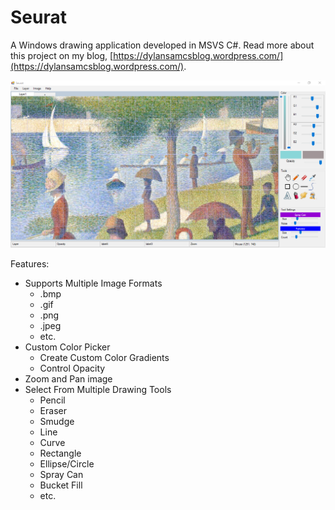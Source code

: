 # Seurat
A Windows drawing application developed in MSVS C#. Read more about this project on my blog, [https://dylansamcsblog.wordpress.com/](https://dylansamcsblog.wordpress.com/).

![Alt text](/Seurat/Screenshots/Capture0.PNG?raw=true "Optional Title")


Features:
- Supports Multiple Image Formats
  - .bmp
  - .gif
  - .png
  - .jpeg
  - etc.
- Custom Color Picker
  - Create Custom Color Gradients
  - Control Opacity
- Zoom and Pan image
- Select From Multiple Drawing Tools
  - Pencil  
  - Eraser
  - Smudge
  - Line
  - Curve
  - Rectangle
  - Ellipse/Circle
  - Spray Can
  - Bucket Fill
  - etc.
